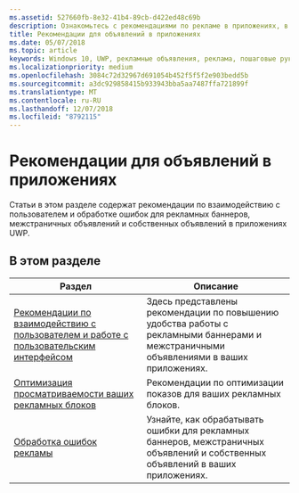 ```yaml
---
ms.assetid: 527660fb-8e32-41b4-89cb-d422ed48c69b
description: Ознакомьтесь с рекомендациями по рекламе в приложениях, в том числе по взаимодействию с пользователем и обработке ошибок.
title: Рекомендации для объявлений в приложениях
ms.date: 05/07/2018
ms.topic: article
keywords: Windows 10, UWP, рекламные объявления, реклама, пошаговые руководства
ms.localizationpriority: medium
ms.openlocfilehash: 3084c72d32967d691054b452f5f5f2e903bedd5b
ms.sourcegitcommit: a3dc929858415b933943bba5aa7487ffa721899f
ms.translationtype: MT
ms.contentlocale: ru-RU
ms.lasthandoff: 12/07/2018
ms.locfileid: "8792115"
---
```

# <a name="best-practices-for-ads-in-apps"></a>Рекомендации для объявлений в приложениях

Статьи в этом разделе содержат рекомендации по взаимодействию с пользователем и обработке ошибок для рекламных баннеров, межстраничных объявлений и собственных объявлений в приложениях UWP.

## <a name="in-this-section"></a>В этом разделе

|  Раздел    | Описание |               
|----------|-------|
| [Рекомендации по взаимодействию с пользователем и работе с пользовательским интерфейсом](ui-and-user-experience-guidelines.md) | Здесь представлены рекомендации по повышению удобства работы с рекламными баннерами и межстраничными объявлениями в ваших приложениях. |
| [Оптимизация просматриваемости ваших рекламных блоков](optimize-ad-unit-viewability.md) | Рекомендации по оптимизации показов для ваших рекламных блоков. |
| [Обработка ошибок рекламы](error-handling-with-advertising-libraries.md)     |  Узнайте, как обрабатывать ошибки для рекламных баннеров, межстраничных объявлений и собственных объявлений в ваших приложениях.          |



 

 
